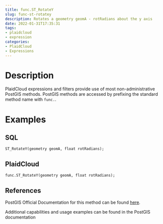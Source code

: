 ```yaml
---
title: func.ST_RotateY
slug: func-st-rotatey
description: Rotates a geometry geomA - rotRadians about the y axis
date: 2022-01-31T17:35:31
tags:
- plaidcloud
- expression
categories:
- PlaidCloud
- Expressions
---
```



# Description


PlaidCloud expressions and filters provide use of most non-administrative PostGIS methods. PostGIS methods are accessed by prefixing the standard method name with `func.`.



# Examples


## SQL



```
ST_RotateY(geometry geomA, float rotRadians);
```


## PlaidCloud



```
func.ST_RotateY(geometry geomA, float rotRadians);
```


## References


PostGIS Official Documentation for this method can be found [here](https://postgis.net/docs/manual-3.1/ST_RotateY.html).



Additional capabilities and usage examples can be found in the PostGIS documentation

